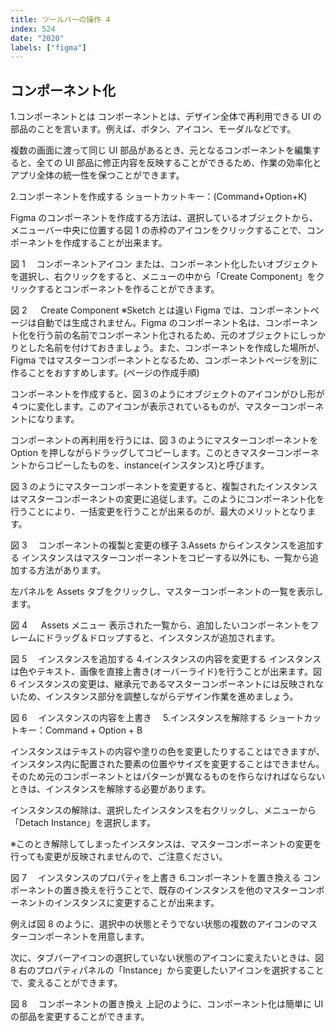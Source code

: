 ```yaml
---
title: ツールバーの操作 4
index: 524
date: "2020"
labels: ["figma"]
---
```


## コンポーネント化

1.コンポーネントとは
コンポーネントとは、デザイン全体で再利用できる UI の部品のことを言います。例えば、ボタン、アイコン、モーダルなどです。

複数の画面に渡って同じ UI 部品があるとき、元となるコンポーネントを編集すると、全ての UI 部品に修正内容を反映することができるため、作業の効率化とアプリ全体の統一性を保つことができます。

2.コンポーネントを作成する
ショートカットキー：(Command+Option+K)

Figma のコンポーネントを作成する方法は、選択しているオブジェクトから、メニューバー中央に位置する図 1 の赤枠のアイコンをクリックすることで、コンポーネントを作成することが出来ます。

図 1 　コンポーネントアイコン
または、コンポーネント化したいオブジェクトを選択し、右クリックをすると、メニューの中から「Create Component」をクリックするとコンポーネントを作ることができます。

図 2 　 Create Component
※Sketch とは違い Figma では、コンポーネントページは自動では生成されません。Figma のコンポーネント名は、コンポーネント化を行う前の名前でコンポーネント化されるため、元のオブジェクトにしっかりとした名前を付けておきましょう。また、コンポーネントを作成した場所が、Figma ではマスターコンポーネントとなるため、コンポーネントページを別に作ることをおすすめします。(ページの作成手順)

コンポーネントを作成すると、図３のようにオブジェクトのアイコンがひし形が４つに変化します。このアイコンが表示されているものが、マスターコンポーネントになります。

コンポーネントの再利用を行うには、図 3 のようにマスターコンポーネントを Option を押しながらドラッグしてコピーします。このときマスターコンポーネントからコピーしたものを、instance(インスタンス)と呼びます。

図 3 のようにマスターコンポーネントを変更すると、複製されたインスタンスはマスターコンポーネントの変更に追従します。このようにコンポーネント化を行うことにより、一括変更を行うことが出来るのが、最大のメリットとなります。

図 3 　コンポーネントの複製と変更の様子
3.Assets からインスタンスを追加する
インスタンスはマスターコンポーネントをコピーする以外にも、一覧から追加する方法があります。

左パネルを Assets タブをクリックし、マスターコンポーネントの一覧を表示します。

図 4 　 Assets メニュー
表示された一覧から、追加したいコンポーネントをフレームにドラッグ＆ドロップすると、インスタンスが追加されます。

図 5 　インスタンスを追加する 4.インスタンスの内容を変更する
インスタンスは色やテキスト、画像を直接上書き(オーバーライド)を行うことが出来ます。図 6 インスタンスの変更は、継承元であるマスターコンポーネントには反映されないため、インスタンス部分を調整しながらデザイン作業を進めましょう。

図 6 　インスタンスの内容を上書き　 5.インスタンスを解除する
ショートカットキー：Command + Option + B

インスタンスはテキストの内容や塗りの色を変更したりすることはできますが、インスタンス内に配置された要素の位置やサイズを変更することはできません。そのため元のコンポーネントとはパターンが異なるものを作らなければならないときは、インスタンスを解除する必要があります。

インスタンスの解除は、選択したインスタンスを右クリックし、メニューから「Detach Instance」を選択します。

※このとき解除してしまったインスタンスは、マスターコンポーネントの変更を行っても変更が反映されませんので、ご注意ください。

図 7 　インスタンスのプロパティを上書き 6.コンポーネントを置き換える
コンポーネントの置き換えを行うことで、既存のインスタンスを他のマスターコンポーネントのインスタンスに変更することが出来ます。

例えば図 8 のように、選択中の状態とそうでない状態の複数のアイコンのマスターコンポーネントを用意します。

次に、タブバーアイコンの選択していない状態のアイコンに変えたいときは、図 8 右のプロパティパネルの「Instance」から変更したいアイコンを選択することで、変えることができます。

図 8 　コンポーネントの置き換え
上記のように、コンポーネント化は簡単に UI の部品を変更することができます。
